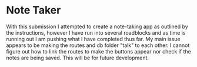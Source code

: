 # Note Taker

With this submission I attempted to create a note-taking app as outlined by the instructions, however I have run into several roadblocks and as time is running out I am pushing what I have completed thus far. My main issue appears to be making the routes and db folder "talk" to each other. I cannot figure out how to link the routes to make the buttons appear nor check if the notes are being saved. This will be for future development.
